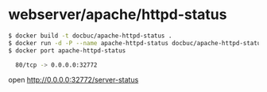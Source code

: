 # webserver/apache/httpd-status

```bash
$ docker build -t docbuc/apache-httpd-status .
$ docker run -d -P --name apache-httpd-status docbuc/apache-httpd-status
$ docker port apache-httpd-status

  80/tcp -> 0.0.0.0:32772 
```

open http://0.0.0.0:32772/server-status 
